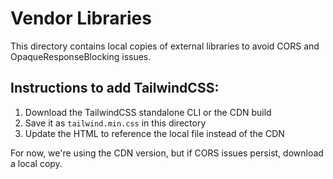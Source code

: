 # Vendor Libraries

This directory contains local copies of external libraries to avoid CORS and OpaqueResponseBlocking issues.

## Instructions to add TailwindCSS:

1. Download the TailwindCSS standalone CLI or the CDN build
2. Save it as `tailwind.min.css` in this directory
3. Update the HTML to reference the local file instead of the CDN

For now, we're using the CDN version, but if CORS issues persist, download a local copy.